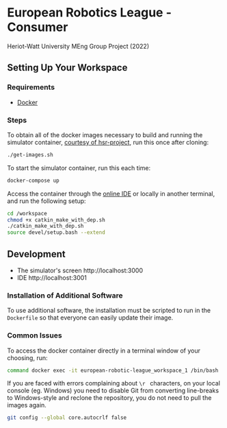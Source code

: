 # European Robotics League - Consumer

Heriot-Watt University MEng Group Project (2022)

## Setting Up Your Workspace

### Requirements

- [Docker](https://www.docker.com/)

### Steps

To obtain all of the docker images necessary to build and running the simulator container, [courtesy of hsr-project](https://github.com/hsr-project/tmc_wrs_docker), run this once after cloning:
```bash
./get-images.sh
```

To start the simulator container, run this each time:
```bash
docker-compose up
```

Access the container through the [online IDE](http://localhost:3001) or locally in another terminal, and run the following setup:
```bash
cd /workspace
chmod +x catkin_make_with_dep.sh
./catkin_make_with_dep.sh
source devel/setup.bash --extend
```

## Development

- The simulator's screen http://localhost:3000
- IDE http://localhost:3001

### Installation of Additional Software

To use additional software, the installation must be scripted to run in the `Dockerfile` so that everyone can easily update their image.

### Common Issues

To access the docker container directly in a terminal window of your choosing, run:
```bash
command docker exec -it european-robotic-league_workspace_1 /bin/bash
```

If you are faced with errors complaining about `\r ` characters, on your local console (eg. Windows) you need to disable Git from converting line-breaks to Windows-style and reclone the repository, you do not need to pull the images again.
``` bash
git config --global core.autocrlf false
```
